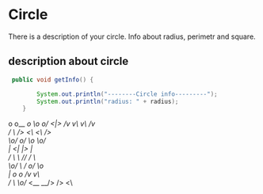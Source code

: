 # Circle
There is a description of your circle. Info about radius, perimetr and square.
## description about circle
```java
 public void getInfo() {

        System.out.println("--------Circle info---------");
        System.out.println("radius: " + radius);
    }
```
  o            o__ __o   \o       o/ 
 <|>          /v     v\   v\     /v  
 / \         />       <\   <\   />   
 \o/       o/           \o   \o/     
  |       <|             |>   |      
 / \       \\           //   / \     
 \o/         \         /   o/   \o   
  |           o       o   /v     v\  
 / \ _\o__/_  <\__ __/>  />       <\ 
                                     
